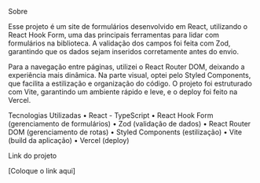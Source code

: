 Sobre

Esse projeto é um site de formulários desenvolvido em React, utilizando o React Hook Form, uma das principais ferramentas para lidar com formulários na biblioteca. A validação dos campos foi feita com Zod, garantindo que os dados sejam inseridos corretamente antes do envio.

Para a navegação entre páginas, utilizei o React Router DOM, deixando a experiência mais dinâmica. Na parte visual, optei pelo Styled Components, que facilita a estilização e organização do código. O projeto foi estruturado com Vite, garantindo um ambiente rápido e leve, e o deploy foi feito na Vercel.

Tecnologias Utilizadas
	•	React - TypeScript
	•	React Hook Form (gerenciamento de formulários)
	•	Zod (validação de dados)
	•	React Router DOM (gerenciamento de rotas)
	•	Styled Components (estilização)
	•	Vite (build da aplicação)
	•	Vercel (deploy)

Link do projeto

[Coloque o link aqui]

